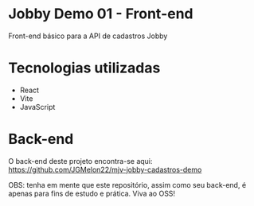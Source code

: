 # Jobby Demo 01 - Front-end
Front-end básico para a API de cadastros Jobby 

# Tecnologias utilizadas
- React
- Vite
- JavaScript

# Back-end 
O back-end deste projeto encontra-se aqui: https://github.com/JGMelon22/mjv-jobby-cadastros-demo

<span>OBS: tenha em mente que este repositório, assim como seu back-end, é apenas para fins de estudo e prática. Viva ao OSS!</span>
